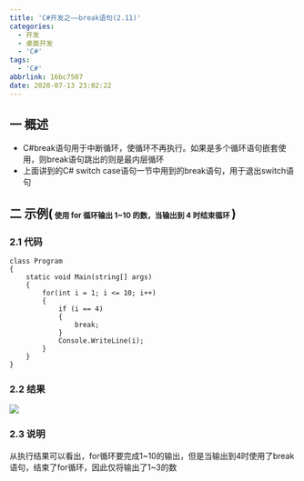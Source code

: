```yaml
---
title: 'C#开发之——break语句(2.11)'
categories:
  - 开发
  - 桌面开发
  - 'C#'
tags:
  - 'C#'
abbrlink: 16bc7507
date: 2020-07-13 23:02:22
---
```

## 一 概述

* C#break语句用于中断循环，使循环不再执行。如果是多个循环语句嵌套使用，则break语句跳出的则是最内层循环
* 上面讲到的C# switch case语句一节中用到的break语句，用于退出switch语句

<!--more-->

## 二 示例(<font size=2> 使用 for 循环输出 1~10 的数，当输出到 4 时结束循环 </font>)

### 2.1 代码

```
class Program
{
    static void Main(string[] args)
    {
        for(int i = 1; i <= 10; i++)
        {
            if (i == 4)
            {
                break;
            }
            Console.WriteLine(i);
        }
    }  
}
```
### 2.2 结果
![][1]
### 2.3 说明

从执行结果可以看出，for循环要完成1~10的输出，但是当输出到4时使用了break语句，结束了for循环，因此仅将输出了1~3的数



[1]:https://cdn.jsdelivr.net/gh/pgzxc/CDN/blog-image/csharp-break-sample.png